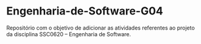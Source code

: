 # Engenharia-de-Software-G04
Repositório com o objetivo de adicionar as atividades referentes ao projeto da disciplina SSC0620 – Engenharia de Software.
